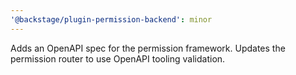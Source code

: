 ```yaml
---
'@backstage/plugin-permission-backend': minor
---
```


Adds an OpenAPI spec for the permission framework. Updates the permission router to use OpenAPI tooling validation.
